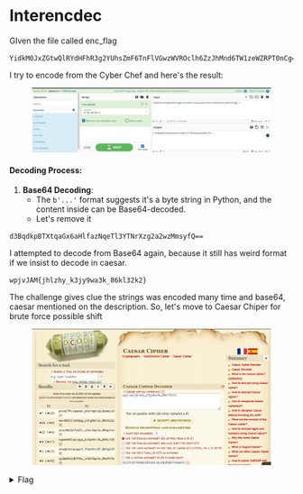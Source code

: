 # Interencdec

GIven the file called enc\_flag

```
YidkM0JxZGtwQlRYdHFhR3g2YUhsZmF6TnFlVGwzWVROclh6ZzJhMnd6TW1zeWZRPT0nCg==
```

I try to encode from the Cyber Chef and here's the result:

<figure><img src="../../../../.gitbook/assets/image (1).png" alt=""><figcaption></figcaption></figure>

#### Decoding Process:

1. **Base64 Decoding**:
   * The `b'...'` format suggests it's a byte string in Python, and the content inside can be Base64-decoded.
   * Let's remove it

```
d3BqdkpBTXtqaGx6aHlfazNqeTl3YTNrXzg2a2wzMmsyfQ==
```

I attempted to decode from Base64 again, because it still has weird format if we insist to decode in caesar.

```
wpjvJAM{jhlzhy_k3jy9wa3k_86kl32k2}
```

The challenge gives clue the strings was encoded many time and base64, caesar mentioned on the description. So, let's move to Caesar Chiper for brute force possible shift

<figure><img src="../../../../.gitbook/assets/image (1) (1).png" alt=""><figcaption></figcaption></figure>

<details>

<summary>Flag</summary>

picoCTF{caesar\_d3cr9pt3d\_86de32d2}

</details>

